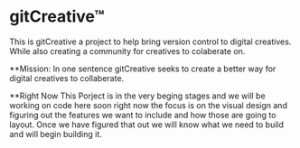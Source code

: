  gitCreative&trade;
===========

This is gitCreative a project to help bring version control to digital creatives.
While also creating a community for creatives to colaberate on. 

**Mission:
In one sentence gitCreative seeks to create a better way for digital creatives to
collaberate. 

**Right Now
This Porject is in the very beging stages and we will be working on code here soon
right now the focus is on the visual design and figuring out the features we want 
to include and how those are going to layout. Once we have figured that out we will 
know what we need to build and will begin building it.
